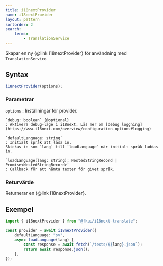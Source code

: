 ```yaml
---
title: i18nextProvider
name: i18nextProvider
layout: pattern
sortorder: 2
search:
    terms:
        - TranslationService
---
```


Skapar en ny {@link I18nextProvider} för användning med `TranslationService`.

## Syntax

```ts nocompile
i18nextProvider(options);
```

### Parametrar

`options`
: Inställningar för provider.

    `debug: boolean` {@optional}
    : Aktivera debug-läge i i18next. Läs mer om [debug loggning](https://www.i18next.com/overview/configuration-options#logging)

    `defaultLanguage: string`
    : Initialt språk att läsa in.
    Skickas in som `lang` till `loadLanguage` när initialt språk laddas in.

    `loadLanguage(lang: string): NestedStringRecord | Promise<NestedStringRecord>`
    : Callback för att hämta texter för givet språk.

### Returvärde

Returnerar en {@link I18nextProvider}.

## Exempel

```ts
import { i18nextProvider } from "@fkui/i18next-translate";

const provider = await i18nextProvider({
    defaultLanguage: "sv",
    async loadLanguage(lang) {
        const response = await fetch(`/texts/${lang}.json`);
        return await response.json();
    },
});
```
